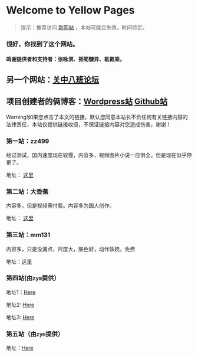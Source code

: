 # Welcome to Yellow Pages

> 
>提示：推荐访问 [新网站](https://henryhe613.github.io/blog/2020/04/25/yellow-pages/) ，本站可能会失效，时间待定。
>

### 很好，你找到了这个网站。

#### 鸣谢提供者和支持者：张咏溟、摇筍糠异、氡氦乘。

## 另一个网站：[关中八班论坛](https://gz1708.home.blog)

## 项目创建者的俩博客：[Wordpress站](https://atasgayb.wordpress.com/)   [Github站](https://henryhe613.github.io/blog)

Warning!如果您点击了本文的链接，默认您同意本站长不负任何有关链接内容的法律责任，本站仅提供链接收揽，不保证链接内容对您造成伤害，谢谢！

### 第一站：zz499

经过测试，国内速度现在较慢，内容多，视频图片小说一应俱全。但是现在似乎停更了。

地址： [这里](http://zz499.com)

### 第二站：大香蕉

内容多，但是视频需付费。内容多为国人创作。

地址： [这里](https://wwwdxj1110.com)

### 第三站：mm131

内容多，只是没漏点，尺度大，肤色好，动作妖娆。免费

地址：[这里](http://m.mm131.net)

### 第四站(由```zym```提供）

地址1：[Here](http://www.tom875.com)

地址2: [Here](https://www.tom652.com)

地址3: [Here](https://www.tom104.com)

### 第五站（由```zym```提供）

地址：[Here](http://www.kkppdd99.com)



<!--You can use the [editor on GitHub](https://github.com/HenryHe613/yellow/edit/master/README.md) to maintain and preview the content for your website in Markdown files.

Whenever you commit to this repository, GitHub Pages will run [Jekyll](https://jekyllrb.com/) to rebuild the pages in your site, from the content in your Markdown files.

### Markdown

Markdown is a lightweight and easy-to-use syntax for styling your writing. It includes conventions for

```markdown
Syntax highlighted code block

# Header 1
## Header 2
### Header 3

- Bulleted
- List

1. Numbered
2. List

**Bold** and _Italic_ and `Code` text

[Link](url) and ![Image](src)
```

For more details see [GitHub Flavored Markdown](https://guides.github.com/features/mastering-markdown/).

### Jekyll Themes

Your Pages site will use the layout and styles from the Jekyll theme you have selected in your [repository settings](https://github.com/HenryHe613/yellow/settings). The name of this theme is saved in the Jekyll `_config.yml` configuration file.

### Support or Contact

Having trouble with Pages? Check out our [documentation](https://help.github.com/categories/github-pages-basics/) or [contact support](https://github.com/contact) and we’ll help you sort it out.
-->
